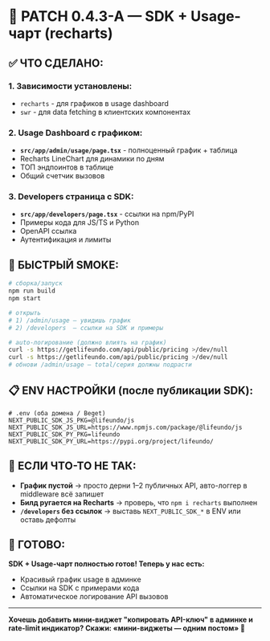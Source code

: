 # 🚀 PATCH 0.4.3-A — **SDK + Usage-чарт (recharts)**

## ✅ ЧТО СДЕЛАНО:

### **1. Зависимости установлены:**
- `recharts` - для графиков в usage dashboard
- `swr` - для data fetching в клиентских компонентах

### **2. Usage Dashboard с графиком:**
- **`src/app/admin/usage/page.tsx`** - полноценный график + таблица
- Recharts LineChart для динамики по дням
- ТОП эндпоинтов в таблице
- Общий счетчик вызовов

### **3. Developers страница с SDK:**
- **`src/app/developers/page.tsx`** - ссылки на npm/PyPI
- Примеры кода для JS/TS и Python
- OpenAPI ссылка
- Аутентификация и лимиты

## 🧪 БЫСТРЫЙ SMOKE:

```bash
# сборка/запуск
npm run build
npm start

# открыть
# 1) /admin/usage — увидишь график
# 2) /developers  — ссылки на SDK и примеры

# auto-логирование (должно влиять на график)
curl -s https://getlifeundo.com/api/public/pricing >/dev/null
curl -s https://getlifeundo.com/api/public/pricing >/dev/null
# обнови /admin/usage — total/серия должны подрасти
```

## 📋 ENV НАСТРОЙКИ (после публикации SDK):

```env
# .env (оба домена / Beget)
NEXT_PUBLIC_SDK_JS_PKG=@lifeundo/js
NEXT_PUBLIC_SDK_JS_URL=https://www.npmjs.com/package/@lifeundo/js
NEXT_PUBLIC_SDK_PY_PKG=lifeundo
NEXT_PUBLIC_SDK_PY_URL=https://pypi.org/project/lifeundo/
```

## 🔧 ЕСЛИ ЧТО-ТО НЕ ТАК:

- **График пустой** → просто дерни 1–2 публичных API, авто-логгер в middleware всё запишет
- **Билд ругается на Recharts** → проверь, что `npm i recharts` выполнен
- **`/developers` без ссылок** → выставь `NEXT_PUBLIC_SDK_*` в ENV или оставь дефолты

## 🎯 ГОТОВО:

**SDK + Usage-чарт полностью готов! Теперь у нас есть:**
- Красивый график usage в админке
- Ссылки на SDK с примерами кода
- Автоматическое логирование API вызовов

---

**Хочешь добавить мини-виджет "копировать API-ключ" в админке и rate-limit индикатор? Скажи: «мини-виджеты — одним постом» 🚀**

